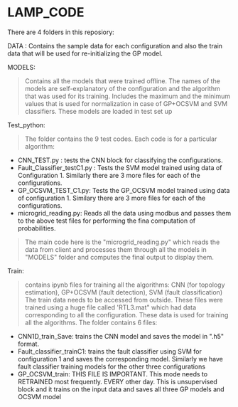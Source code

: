 # LAMP_CODE

There are 4 folders in this reposiory:

DATA : 
Contains the sample data for each configuration and also the train data that will be used for re-initializing the GP model.

MODELS: 
> Contains all the models that were trained offline. 
> The names of the models are self-explanatory of the configuration and the algorithm that was used for its training.
> Includes the maximum and the minimum values that is used for normalization in case of GP+OCSVM and SVM classifiers.
> These models are loaded in test set up

Test_python:
> The folder contains the 9 test codes. Each code is for a particular algorithm:
   - CNN_TEST.py : tests the CNN block for classifying the configurations.
   - Fault_Classifier_testC1.py : Tests the SVM model trained using data of Configuration 1. Similarly there are 3 more files for each of the configurations. 
   - GP_OCSVM_TEST_C1.py: Tests the GP_OCSVM model trained using data of configuration 1. Similary there are 3 more files for each of the configurations. 
   - microgrid_reading.py: Reads all the data using modbus and passes them to the above test files for performing the fina computation of probabilities.
> The main code here is the "microgrid_reading.py" which reads the data from client and processes them through all the models in "MODELS" folder and computes the final output to display them.

Train:
> contains ipynb files for training all the algorithms: CNN (for topology estimation), GP+OCSVM (fault detection), SVM (fault classification)
> The train data needs to be accessed from outside. These files were trained using a huge file called 'RTL3.mat" which had data corresponding to all the configuration. These data is used for training all the algorithms.
> The folder contains 6 files:
   - CNN1D_train_Save: trains the CNN model and saves the model in ".h5" format.
   - Fault_classifier_trainC1:  trains the fault classifier using SVM for configuration 1 and saves the corresponding model. Similarly we have fault classifier training models for the other three configurations
   - GP_OCSVM_train: THIS FILE IS IMPORTANT. This mode needs to RETRAINED most frequently. EVERY other day. This is unsupervised block and it trains on the input data and saves all three GP models and OCSVM model



            
